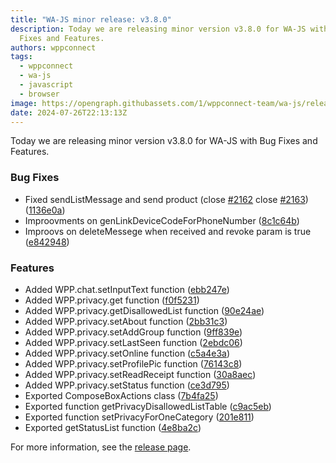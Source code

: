 ```yaml
---
title: "WA-JS minor release: v3.8.0"
description: Today we are releasing minor version v3.8.0 for WA-JS with Bug
  Fixes and Features.
authors: wppconnect
tags:
  - wppconnect
  - wa-js
  - javascript
  - browser
image: https://opengraph.githubassets.com/1/wppconnect-team/wa-js/releases/tag/v3.8.0
date: 2024-07-26T22:13:13Z
---
```


Today we are releasing minor version v3.8.0 for WA-JS with Bug Fixes and Features.

<!--truncate-->

### Bug Fixes

* Fixed sendListMessage and send product (close [#2162](https://github.com/wppconnect-team/wa-js/issues/2162) close [#2163](https://github.com/wppconnect-team/wa-js/issues/2163)) ([1136e0a](https://github.com/wppconnect-team/wa-js/commit/1136e0aeee2ab4682851b0ec3464db52b247c9f3))
* Improovments on genLinkDeviceCodeForPhoneNumber ([8c1c64b](https://github.com/wppconnect-team/wa-js/commit/8c1c64b6d3cd448221d90ac4f7a2190e359b1cd6))
* Improovs on deleteMessege when received and  revoke param is true ([e842948](https://github.com/wppconnect-team/wa-js/commit/e8429480485c87cbdf874949ac866ed2b2e27a91))


### Features

* Added WPP.chat.setInputText function ([ebb247e](https://github.com/wppconnect-team/wa-js/commit/ebb247ee1bb013167c2c9e720a0ca642ee70f997))
* Added WPP.privacy.get function ([f0f5231](https://github.com/wppconnect-team/wa-js/commit/f0f523143d1980291e40dbc8c835e0a58e8c675e))
* Added WPP.privacy.getDisallowedList function ([90e24ae](https://github.com/wppconnect-team/wa-js/commit/90e24ae79eccc3f6541f6bdbffa6ef335cf14e62))
* Added WPP.privacy.setAbout function ([2bb31c3](https://github.com/wppconnect-team/wa-js/commit/2bb31c3c9e03de6a2c2f987f637a952164249184))
* Added WPP.privacy.setAddGroup function ([9ff839e](https://github.com/wppconnect-team/wa-js/commit/9ff839ee4536242f52dd128d42865e3d4b422902))
* Added WPP.privacy.setLastSeen function ([2ebdc06](https://github.com/wppconnect-team/wa-js/commit/2ebdc06c410d22639fcf95c11b091f7f2f43d43d))
* Added WPP.privacy.setOnline function ([c5a4e3a](https://github.com/wppconnect-team/wa-js/commit/c5a4e3a4fd2c50f13fe5947a3bcc1f8b19316a28))
* Added WPP.privacy.setProfilePic function ([76143c8](https://github.com/wppconnect-team/wa-js/commit/76143c86fecb0112d9923a5e83a480d31eb5db7a))
* Added WPP.privacy.setReadReceipt function ([30a8aec](https://github.com/wppconnect-team/wa-js/commit/30a8aecff7f8d033fddad71d4fc376e9bd3e6a1f))
* Added WPP.privacy.setStatus function ([ce3d795](https://github.com/wppconnect-team/wa-js/commit/ce3d79510317c6fcc0369ace24d330001fbc8208))
* Exported ComposeBoxActions class ([7b4fa25](https://github.com/wppconnect-team/wa-js/commit/7b4fa2524de87f133b084c028bd345ed08629af9))
* Exported function getPrivacyDisallowedListTable ([c9ac5eb](https://github.com/wppconnect-team/wa-js/commit/c9ac5ebb3886aa96a1f84882c7bb916aff812b17))
* Exported function setPrivacyForOneCategory ([201e811](https://github.com/wppconnect-team/wa-js/commit/201e811f02ac47fdd9f19697cda39882c5d8dcac))
* Exported getStatusList function ([4e8ba2c](https://github.com/wppconnect-team/wa-js/commit/4e8ba2cab78c08e2c30b2823bef93461b7b0d0bd))

For more information, see the [release page](https://github.com/wppconnect-team/wa-js/releases/tag/v3.8.0).
